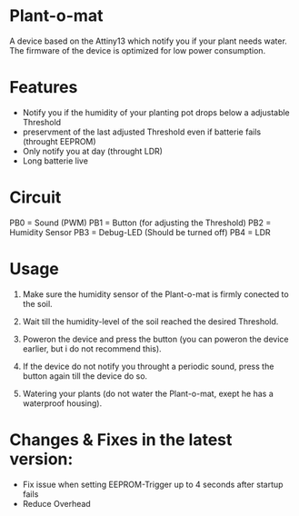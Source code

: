 # Plant-o-mat
A device based on the Attiny13 which notify you if your plant needs water.
The firmware of the device is optimized for low power consumption.

# Features
- Notify you if the humidity of your planting pot drops below a adjustable Threshold
- preservment of the last adjusted Threshold even if batterie fails (throught EEPROM)
- Only notify you at day (throught LDR)
- Long batterie live

# Circuit
PB0 = Sound (PWM)
PB1 = Button (for adjusting the Threshold)
PB2 = Humidity Sensor
PB3 = Debug-LED (Should be turned off)
PB4 = LDR

# Usage
1. Make sure the humidity sensor of the Plant-o-mat is firmly conected to the soil.

2. Wait till the humidity-level of the soil reached the desired Threshold.

3. Poweron the device and press the button (you can poweron the device earlier, but i do not recommend this).

4. If the device do not notify you throught a periodic sound, press the button again till the device do so.

5. Watering your plants (do not water the Plant-o-mat, exept he has a waterproof housing).

# Changes & Fixes in the latest version:
 
- Fix issue when setting EEPROM-Trigger up to 4 seconds after startup fails
- Reduce Overhead
